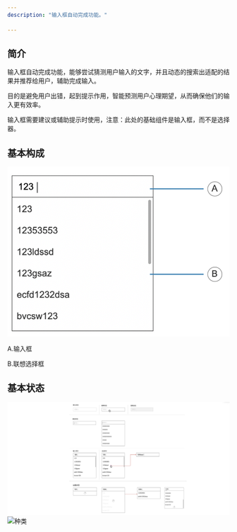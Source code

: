 ```yaml
---
description: "输入框自动完成功能。"

---
```


<!--副标题具体写法见源代码模式-->

## 简介

输入框自动完成功能，能够尝试猜测⽤户输⼊的⽂字，并且动态的搜索出适配的结果并推荐给⽤户，辅助完成输⼊。

⽬的是避免⽤户出错，起到提示作⽤，智能预测⽤户⼼理期望，从⽽确保他们的输⼊更有效率。

输入框需要建议或辅助提示时使用，注意：此处的基础组件是输入框，而不是选择器。

## 基本构成

![基本构成](../../../images/Autocomplete/基本构成.png)

A.输入框

B.联想选择框




## 


## 基本状态

![状态集合](../../../images/状态集合.png)![种类]()



